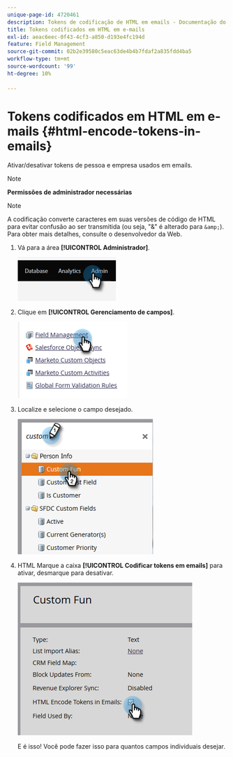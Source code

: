 ```yaml
---
unique-page-id: 4720461
description: Tokens de codificação de HTML em emails - Documentação do Marketo - Documentação do produto
title: Tokens codificados em HTML em e-mails
exl-id: aeac6eec-0f43-4cf3-a850-d193e4fc194d
feature: Field Management
source-git-commit: 02b2e39580c5eac63de4b4b7fdaf2a835fdd4ba5
workflow-type: tm+mt
source-wordcount: '99'
ht-degree: 10%

---
```


# Tokens codificados em HTML em e-mails {#html-encode-tokens-in-emails}

Ativar/desativar tokens de pessoa e empresa usados em emails.

>[!NOTE]
>
>**Permissões de administrador necessárias**

>[!NOTE]
>
>A codificação converte caracteres em suas versões de código de HTML para evitar confusão ao ser transmitida (ou seja, &quot;&amp;&quot; é alterado para `&amp;`). Para obter mais detalhes, consulte o desenvolvedor da Web.

1. Vá para a área **[!UICONTROL Administrador]**.

   ![](assets/html-encode-tokens-in-emails-1.png)

1. Clique em **[!UICONTROL Gerenciamento de campos]**.

   ![](assets/html-encode-tokens-in-emails-2.png)

1. Localize e selecione o campo desejado.

   ![](assets/html-encode-tokens-in-emails-3.png)

1. HTML Marque a caixa **[!UICONTROL Codificar tokens em emails]** para ativar, desmarque para desativar.

   ![](assets/html-encode-tokens-in-emails-4.png)

   E é isso! Você pode fazer isso para quantos campos individuais desejar.
